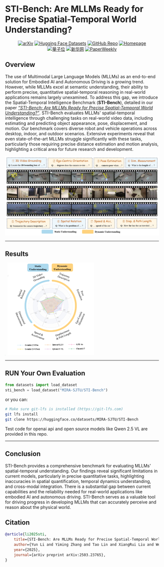 # STI-Bench: Are MLLMs Ready for Precise Spatial-Temporal World Understanding?

<div style="text-align: center">
  <a href="https://arxiv.org/abs/2503.23765"><img src="https://img.shields.io/badge/arXiv-2503.23765-b31b1b.svg" alt="arXiv"></a>
  <a href="https://huggingface.co/datasets/MINT-SJTU/STI-Bench"><img src="https://img.shields.io/badge/%F0%9F%A4%97%20Hugging%20Face-Dataset-blue" alt="Hugging Face Datasets"></a>
  <a href="https://github.com/MINT-SJTU/STI-Bench"><img src="https://img.shields.io/badge/GitHub-Code-lightgrey" alt="GitHub Repo"></a>
  <a href="https://mint-sjtu.github.io/STI-Bench.io/"><img src="https://img.shields.io/badge/Homepage-STI--Bench-brightgreen" alt="Homepage"></a>
</div>
<div style="text-align: center">
  <a href="https://mp.weixin.qq.com/s/yIRoyI1HbChLZv4GuvI7BQ"><img src="https://img.shields.io/badge/量子位-red" alt="量子位"></a>
  <a href="https://app.xinhuanet.com/news/article.html?articleId=8af447763b11efc491455eb93a27eac0"><img src="https://img.shields.io/badge/新华网-red" alt="新华网"></a>
    <a href="https://mp.weixin.qq.com/s/pVytCfXmcG-Wkg-sOHk_BA"><img src="https://img.shields.io/badge/PaperWeekly-red" alt="PaperWeekly"></a>
</div>

## Overview

The use of Multimodal Large Language Models (MLLMs) as an end-to-end solution for Embodied AI and Autonomous Driving is a growing trend. However, while MLLMs excel at semantic understanding, their ability to perform precise, quantitative spatial-temporal reasoning in real-world applications remains largely unexamined. To address this gap, we introduce the Spatial-Temporal Intelligence Benchmark (**STI-Bench**), detailed in our paper [*“STI-Bench: Are MLLMs Ready for Precise Spatial-Temporal World Understanding?”*](https://arxiv.org/abs/2503.23765). STI-Bench evaluates MLLMs' spatial-temporal intelligence through challenging tasks on real-world video data, including estimating and predicting object appearance, pose, displacement, and motion. Our benchmark covers diverse robot and vehicle operations across desktop, indoor, and outdoor scenarios. Extensive experiments reveal that even state-of-the-art MLLMs struggle significantly with these tasks, particularly those requiring precise distance estimation and motion analysis, highlighting a critical area for future research and development.

![Cover Image](assets/images/cover.jpg)

---

## Results

<img src="assets/images/results.jpg" alt="Main Results Table" style="zoom: 2.55%;" /> <img src="assets/images/radar.jpg" alt="Radar Chart Results" style="zoom: 30%;" />

---
## RUN Your Own Evaluation

```python
from datasets import load_dataset
sti_bench = load_dataset("MIRA-SJTU/STI-Bench")
```
or you can:

```bash
# Make sure git-lfs is installed (https://git-lfs.com)
git lfs install
git clone https://huggingface.co/datasets/MIRA-SJTU/STI-Bench
```

Test code for openai api and open source models like Qwen 2.5 VL are provided in this repo.

---

## Conclusion

STI-Bench provides a comprehensive benchmark for evaluating MLLMs' spatial-temporal understanding. Our findings reveal significant limitations in current models, particularly in precise quantitative tasks, highlighting inaccuracies in spatial quantification, temporal dynamics understanding, and cross-modal integration. There is a substantial gap between current capabilities and the reliability needed for real-world applications like embodied AI and autonomous driving. STI-Bench serves as a valuable tool for driving progress in developing MLLMs that can accurately perceive and reason about the physical world.

## Citation

```bibtex
@article{li2025sti,
    title={STI-Bench: Are MLLMs Ready for Precise Spatial-Temporal World Understanding?}, 
    author={Yun Li and Yiming Zhang and Tao Lin and XiangRui Liu and Wenxiao Cai and Zheng Liu and Bo Zhao},
    year={2025},
    journal={arXiv preprint arXiv:2503.23765},
}
```
